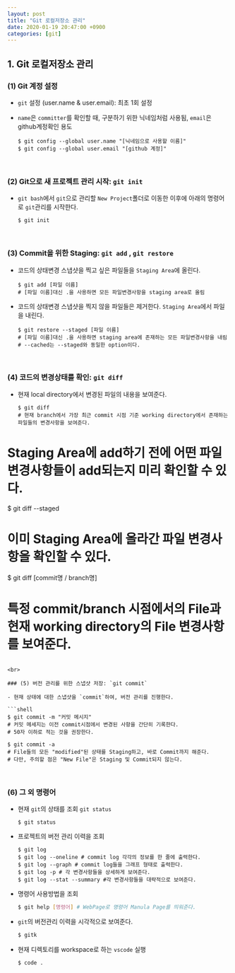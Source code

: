 ```yaml
---
layout: post
title: "Git 로컬저장소 관리"
date: 2020-01-19 20:47:00 +0900
categories: [git]
---
```


## 1. Git 로컬저장소 관리

### (1) Git 계정 설정

- `git` 설정 (user.name & user.email): 최초 1회 설정

- `name`은 `committer`를 확인할 때, 구분하기 위한 닉네임처럼 사용됨, `email`은 github계정확인 용도

  ```shell
  $ git config --global user.name "[닉네임으로 사용할 이름]"
  $ git config --global user.email "[github 계정]"
  ```

  <br>

### (2) Git으로 새 프로젝트 관리 시작: `git init`

- `git bash`에서 `git`으로 관리할 `New Project`폴더로 이동한 이후에 아래의 명령어로 `git`관리를 시작한다.

  ```shell
  $ git init
  ```

  <br>

### (3) Commit을 위한 Staging: `git add` , `git restore`

- 코드의 상태변경 스냅샷을 찍고 싶은 파일들을 `Staging Area`에 올린다.

  ```shell
  $ git add [파일 이름]
  # [파일 이름]대신 .을 사용하면 모든 파일변경사항을 staging area로 올림
  ```
  
- 코드의 상태변경 스냅샷을 찍지 않을 파일들은 제거한다. `Staging Area`에서 파일을 내린다.

  ```shell
  $ git restore --staged [파일 이름]
  # [파일 이름]대신 .을 사용하면 staging area에 존재하는 모든 파일변경사항을 내림
  # --cached는 --staged와 동일한 option이다.
  ```
  
  <br>

### (4) 코드의  변경상태를 확인: `git diff`

- 현재 local directory에서 변경된 파일의 내용을 보여준다.

  ```shell
  $ git diff
  # 현재 branch에서 가장 최근 commit 시점 기준 working directory에서 존재하는 파일들의 변경사항을 보여준다.
# Staging Area에 add하기 전에 어떤 파일 변경사항들이 add되는지 미리 확인할 수 있다.
  
  $ git diff --staged
  # 이미 Staging Area에 올라간 파일 변경사항을 확인할 수 있다.
  
  $ git diff [commit명 / branch명]
  # 특정 commit/branch 시점에서의 File과 현재 working directory의 File 변경사항를 보여준다.
  ```
  
  <br>

### (5) 버전 관리를 위한 스냅샷 저장: `git commit`

- 현재 상태에 대한 스냅샷을 `commit`하여, 버전 관리를 진행한다.

  ```shell
  $ git commit -m "커밋 메시지"
  # 커밋 메세지는 이전 commit시점에서 변경된 사항을 간단히 기록한다.
  # 50자 이하로 적는 것을 권장한다.
  
  $ git commit -a
  # File들의 모든 "modified"된 상태를 Staging하고, 바로 Commit까지 해준다.
  # 다만, 주의할 점은 "New File"은 Staging 및 Commit되지 않는다. 
  ```
  
  <br>

### (6) 그 외 명령어

- 현재 `git`의 상태를 조회 `git status`

  ```shell
  $ git status
  ```

- 프로젝트의 버전 관리 이력을 조회

  ```shell
  $ git log
  $ git log --oneline # commit log 각각의 정보를 한 줄에 출력한다.
  $ git log --graph # commit log들을 그래프 형태로 출력한다.
  $ git log -p # 각 변경사항들을 상세하게 보여준다.
  $ git log --stat --summary #각 변경사항들을 대략적으로 보여준다.
  ```

- 명령어 사용방법을 조회

  ```bash
  $ git help [명령어] # WebPage로 명령어 Manula Page를 띄워준다.
  ```

- `git`의 버전관리 이력을 시각적으로 보여준다.

  ```bash
  $ gitk
  ```

- 현재 디렉토리를 workspace로 하는 `vscode`  실행

  ```shell
  $ code .
  ```

  <br>
